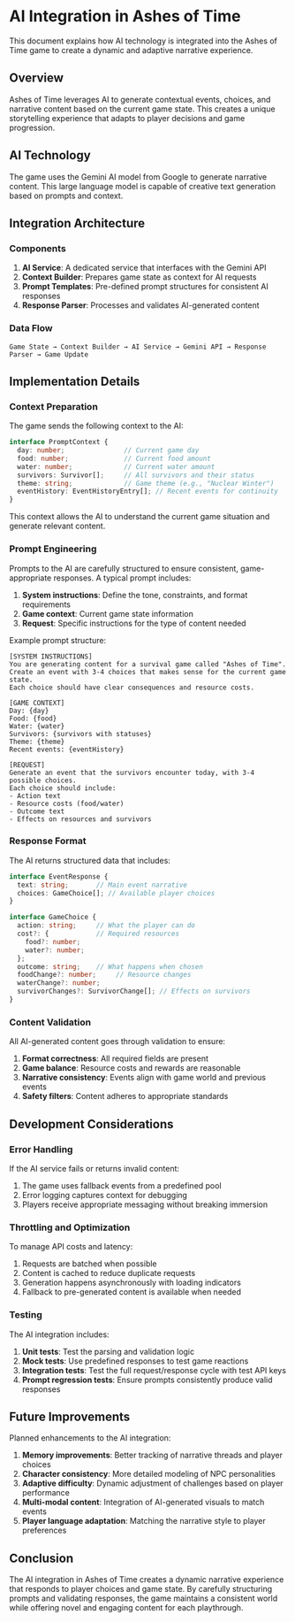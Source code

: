 # AI Integration in Ashes of Time

This document explains how AI technology is integrated into the Ashes of Time game to create a dynamic and adaptive narrative experience.

## Overview

Ashes of Time leverages AI to generate contextual events, choices, and narrative content based on the current game state. This creates a unique storytelling experience that adapts to player decisions and game progression.

## AI Technology

The game uses the Gemini AI model from Google to generate narrative content. This large language model is capable of creative text generation based on prompts and context.

## Integration Architecture

### Components

1. **AI Service**: A dedicated service that interfaces with the Gemini API
2. **Context Builder**: Prepares game state as context for AI requests
3. **Prompt Templates**: Pre-defined prompt structures for consistent AI responses
4. **Response Parser**: Processes and validates AI-generated content

### Data Flow

```
Game State → Context Builder → AI Service → Gemini API → Response Parser → Game Update
```

## Implementation Details

### Context Preparation

The game sends the following context to the AI:

```typescript
interface PromptContext {
  day: number;               // Current game day
  food: number;              // Current food amount
  water: number;             // Current water amount
  survivors: Survivor[];     // All survivors and their status
  theme: string;             // Game theme (e.g., "Nuclear Winter")
  eventHistory: EventHistoryEntry[]; // Recent events for continuity
}
```

This context allows the AI to understand the current game situation and generate relevant content.

### Prompt Engineering

Prompts to the AI are carefully structured to ensure consistent, game-appropriate responses. A typical prompt includes:

1. **System instructions**: Define the tone, constraints, and format requirements
2. **Game context**: Current game state information
3. **Request**: Specific instructions for the type of content needed

Example prompt structure:

```
[SYSTEM INSTRUCTIONS]
You are generating content for a survival game called "Ashes of Time". 
Create an event with 3-4 choices that makes sense for the current game state.
Each choice should have clear consequences and resource costs.

[GAME CONTEXT]
Day: {day}
Food: {food}
Water: {water}
Survivors: {survivors with statuses}
Theme: {theme}
Recent events: {eventHistory}

[REQUEST]
Generate an event that the survivors encounter today, with 3-4 possible choices.
Each choice should include:
- Action text
- Resource costs (food/water)
- Outcome text
- Effects on resources and survivors
```

### Response Format

The AI returns structured data that includes:

```typescript
interface EventResponse {
  text: string;       // Main event narrative
  choices: GameChoice[]; // Available player choices
}

interface GameChoice {
  action: string;     // What the player can do
  cost?: {            // Required resources
    food?: number;
    water?: number;
  };
  outcome: string;    // What happens when chosen
  foodChange?: number;     // Resource changes
  waterChange?: number;
  survivorChanges?: SurvivorChange[]; // Effects on survivors
}
```

### Content Validation

All AI-generated content goes through validation to ensure:

1. **Format correctness**: All required fields are present
2. **Game balance**: Resource costs and rewards are reasonable
3. **Narrative consistency**: Events align with game world and previous events
4. **Safety filters**: Content adheres to appropriate standards

## Development Considerations

### Error Handling

If the AI service fails or returns invalid content:

1. The game uses fallback events from a predefined pool
2. Error logging captures context for debugging
3. Players receive appropriate messaging without breaking immersion

### Throttling and Optimization

To manage API costs and latency:

1. Requests are batched when possible
2. Content is cached to reduce duplicate requests
3. Generation happens asynchronously with loading indicators
4. Fallback to pre-generated content is available when needed

### Testing

The AI integration includes:

1. **Unit tests**: Test the parsing and validation logic
2. **Mock tests**: Use predefined responses to test game reactions
3. **Integration tests**: Test the full request/response cycle with test API keys
4. **Prompt regression tests**: Ensure prompts consistently produce valid responses

## Future Improvements

Planned enhancements to the AI integration:

1. **Memory improvements**: Better tracking of narrative threads and player choices
2. **Character consistency**: More detailed modeling of NPC personalities 
3. **Adaptive difficulty**: Dynamic adjustment of challenges based on player performance
4. **Multi-modal content**: Integration of AI-generated visuals to match events
5. **Player language adaptation**: Matching the narrative style to player preferences

## Conclusion

The AI integration in Ashes of Time creates a dynamic narrative experience that responds to player choices and game state. By carefully structuring prompts and validating responses, the game maintains a consistent world while offering novel and engaging content for each playthrough. 